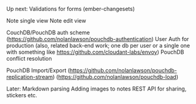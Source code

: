 Up next:
Validations for forms (ember-changesets)

Note single view
Note edit view

CouchDB/PouchDB auth scheme
  (https://github.com/nolanlawson/pouchdb-authentication)
User Auth for production
  (also, related back-end work; one db per user or a single one with something like https://github.com/cloudant-labs/envoy)
PouchDB conflict resolution

PouchDB Import/Export (https://github.com/nolanlawson/pouchdb-replication-stream)
(https://github.com/nolanlawson/pouchdb-load)

Later:
Markdown parsing
Adding images to notes
REST API for sharing, stickers etc.
